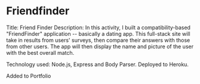 # Friendfinder
Title: Friend Finder 
Description: In this activity, I built a compatibility-based "FriendFinder" application -- basically a dating app. This full-stack site will take in results from users' surveys, then compare their answers with those from other users. The app will then display the name and picture of the user with the best overall match.

Technology used: Node.js, Express and Body Parser. Deployed to Heroku.


Added to Portfolio

